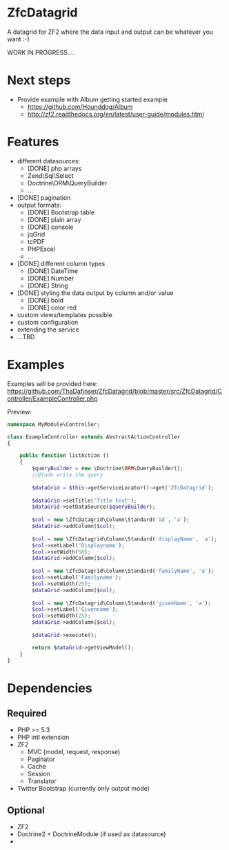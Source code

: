 ZfcDatagrid
===========

A datagrid for ZF2 where the data input and output can be whatever you want :-)

WORK IN PROGRESS....

Next steps
===========
* Provide example with Album getting started example
    * https://github.com/Hounddog/Album
    * http://zf2.readthedocs.org/en/latest/user-guide/modules.html

Features
===========
* different datasources: 
    * [DONE] php arrays
    * Zend\Sql\Select
    * Doctrine\ORM\QueryBuilder
    * ...
* [DONE] pagination
* output formats: 
    * [DONE] Bootstrap table
    * [DONE] plain array
    * [DONE] console
    * jqGrid
    * tcPDF
    * PHPExcel
    * ...
* [DONE] different column types
    * [DONE] DateTime
    * [DONE] Number
    * [DONE] String
* [DONE] styling the data output by column and/or value
    * [DONE] bold
    * [DONE] color red
* custom views/templates possible
* custom configuration
* extending the service
* ...TBD

Examples
===========

Examples will be provided here:
https://github.com/ThaDafinser/ZfcDatagrid/blob/master/src/ZfcDatagrid/Controller/ExampleController.php

Preview:
```PHP
namespace MyModule\Controller;

class ExampleController extends AbstractActionController
{

    public function listAction ()
    {
        $queryBuilder = new \Doctrine\ORM\QueryBuilder();
        //@todo write the query
        
        $dataGrid = $this->getServiceLocator()->get('ZfcDatagrid');
        
        $dataGrid->setTitle('Title test');
        $dataGrid->setDataSource($queryBuilder);
        
        $col = new \ZfcDatagrid\Column\Standard('id', 'a');
        $dataGrid->addColumn($col);
        
        $col = new \ZfcDatagrid\Column\Standard('displayName', 'a');
        $col->setLabel('Displayname');
        $col->setWidth(50);
        $dataGrid->addColumn($col);
        
        $col = new \ZfcDatagrid\Column\Standard('familyName', 'a');
        $col->setLabel('Familyname');
        $col->setWidth(25);
        $dataGrid->addColumn($col);
        
        $col = new \ZfcDatagrid\Column\Standard('givenName', 'a');
        $col->setLabel('Givenname');
        $col->setWidth(25);
        $dataGrid->addColumn($col);
        
        $dataGrid->execute();

        return $dataGrid->getViewModel();
    }
}
```

Dependencies
===========
Required
--------
* PHP >= 5.3
* PHP intl extension
* ZF2
    * MVC (model, request, response)
    * Paginator
    * Cache
    * Session
    * Translator
* Twitter Bootstrap (currently only output mode)

Optional
--------
* ZF2
* Doctrine2 + DoctrineModule (if used as datasource)
* 

